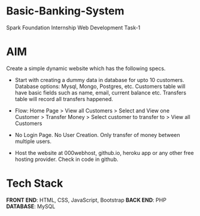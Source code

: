 # Basic-Banking-System

Spark Foundation Internship Web Development Task-1

# AIM

Create a simple dynamic website which has the following specs.</br>

- Start with creating a dummy data in database for upto 10 customers.
  Database options: Mysql, Mongo, Postgres, etc. Customers table will
  have basic fields such as name, email, current balance etc. Transfers
  table will record all transfers happened.

- Flow: Home Page > View all Customers > Select and View one Customer >
  Transfer Money > Select customer to transfer to > View all Customers
- No Login Page. No User Creation. Only transfer of money between
  multiple users.
- Host the website at 000webhost, github.io, heroku app or any other free
  hosting provider. Check in code in github.

# Tech Stack

**FRONT END**: HTML, CSS, JavaScript, Bootstrap
**BACK END**: PHP
**DATABASE**: MySQL
